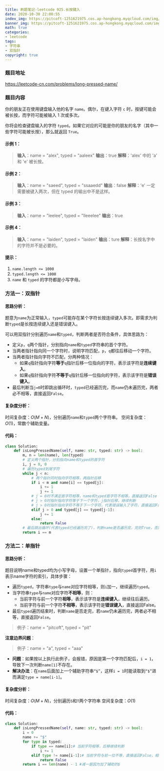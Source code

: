 ```yaml
---
title: 刷题笔记-leetcode 925.长按键入
date: 2020-10-30 22:00:55
index_img: https://pitcoft-1251621975.cos.ap-hongkong.myqcloud.com/img/ad10b126218a464bc4154fcb3f156bef%20(1).jpg
banner_img: https://pitcoft-1251621975.cos.ap-hongkong.myqcloud.com/img/bda8e32d19707e8ac881c6a8ee9cd733.jpg
math: true
categories:
- leetcode
tags:
- 字符串
- 双指针
copyright: true
---
```

### 题目地址
<https://leetcode-cn.com/problems/long-pressed-name/>

### 题目内容

你的朋友正在使用键盘输入他的名字 `name`。偶尔，在键入字符 `c` 时，按键可能会被长按，而字符可能被输入 1 次或多次。

你将会检查键盘输入的字符 `typed`。如果它对应的可能是你的朋友的名字（其中一些字符可能被长按），那么就返回 `True`。

#### 示例 1：
> **输入**：name = "alex", typed = "aaleex"
> **输出**：true
> **解释**：'alex' 中的 'a' 和 'e' 被长按。

#### 示例 2：
> **输入**：name = "saeed", typed = "ssaaedd"
> **输出**：false
> **解释**：'e' 一定需要被键入两次，但在 typed 的输出中不是这样。

#### 示例 3：
> **输入**：name = "leelee", typed = "lleeelee"
> **输出**：true

#### 示例 4：
> **输入**：name = "laiden", typed = "laiden"
> **输出**：ture
> **解释**：长按名字中的字符并不是必要的。

#### 提示：
1. `name.length <= 1000`
2. `typed.length <= 1000`
3. `name` 和 `typed` 的字符都是小写字母。


### 方法一：双指针
#### 思路分析：
题意为`name`为正常输入，`typed`可能存在某个字符长按连续键入多次。即需求为判断`typed`是长按连续键入还是错误键入。

可以用双指针分别遍历`name`和`typed`，判断两者是否符合条件，具体思路为：

- 定义`p`，`q`两个指针，分别指向`name`和`typed`字符串的首个字符。
- 当两者指针指向同一个字符时，说明字符匹配，`p`，`q`都往后移动一个字符。
- 当两者指针指向字符不匹配，分两种情况：
	- 如果`q`指针指向字符**等于**`q`指针后移一位指向的字符，表示该字符是**连续键入**。
	- 如果`q`指针指向字符**不等于**`q`指针后移一位指向的字符，表示该字符是**错误键入**。
- 最后判断当`j=0`时即跳出循环时，`typed`已经遍历完，而`name`仍未遍历完，两者必不相等，直接返回`False`。

#### 复杂度分析：
时间复杂度：$O(M+N)$，分别遍历`name`和`typed`两个字符串。
空间复杂度：$O(1)$，常数个辅助变量。

#### 代码：
```python
class Solution:
    def isLongPressedName(self, name: str, typed: str) -> bool:
        m, n = len(name), len(typed)
        # 定义两个指针，分别指向name和typed的首字符
        i, j = 0, 0
        # 遍历typed到尾字符
        while j < n:
            # 两个指针同时指向字符相等，两指针后移
            if i < m and name[i] == typed[j]:
                i += 1
                j += 1
            # j = 0时不满足首字符相等，name和typed首字符不相等，直接返回False
            # j > 0时指针指向字符等于下一个字符，j指针后移，继续判断
            # j > 0时指针指向字符不等于下一个字符，代表错误输入了字符，直接返回False
            elif j > 0 and typed[j] == typed[j-1]:
                j += 1
            else:
                return False
        # 最后跳出循环(代表typed已经遍历完了)，判断name是否遍历完，完则True，否则返回False。
        return i == m
```
### 方法二：单指针
#### 思路分析：
题目说明name和typed均为小写字母，设置一个单指针，指向`typed`首字符，用`i`表示name字符的索引，具体步骤：

- 遍历`typed`，字符串`type`与`name`对应字符相等，则`i`加一，继续遍历`typed`。
- 当字符串`type`与`name`对应字符**不相等**，则：
	- 当前字符与前一个字符**相等**，表示该字符是**连续键入**，继续往后遍历。
	- 当前字符与前一个字符**不相等**，表示该字符是**错误键入**，直接返回False。
- 最后`typed`遍历结束时，判断`name`是否走完，若`name`仍未遍历完，两者必不相等，直接返回`False`。

> 例子：name = "pitcoft", typed = "pit"

**注意边界问题**：

> 例子：name = "a", typed = "aaa"

- **问题**：如果按以上执行此例子，会报错，原因是第一个字符匹配后，`i = 1`，导致下一次判断`name[1]`不存在。
- **解决办法**：在`name`后面加上一个辅助字符串`“$”`，这样`i = 1`时能读取到`“$”`进而满足`type = name[i-1]`。

#### 复杂度分析：

时间复杂度：$O(M+N)$，分别遍历`S`和`T`两个字符串
空间复杂度：$O(1)$

#### 代码：

```python
class Solution:
    def isLongPressedName(self, name: str, typed: str) -> bool:
        i = 0 
        name += "$"
        for type in typed:
            if type == name[i]:# 当前字符相等，后移继续判断
                i += 1
            elif type != name[i-1]:# 当前字符与前一位不等，直接返回False，相等则继续判断
                return False
        return i == len(name) - 1 #减一是因为加了辅助的$
```